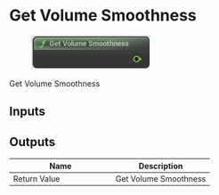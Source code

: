 # Get Volume Smoothness

<div align="left" data-full-width="false"><figure><img src="../../../.gitbook/assets/get_volume_smoothness.png" alt=""><figcaption></figcaption></figure></div>

Get Volume Smoothness

## Inputs

## Outputs

<table><thead><tr><th width="170">Name</th><th>Description</th></tr></thead><tbody><tr><td>Return Value</td><td>Get Volume Smoothness</td></tr></tbody></table>
